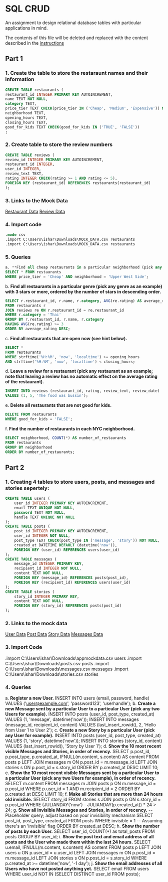 # SQL CRUD

An assignment to design relational database tables with particular applications in mind.

The contents of this file will be deleted and replaced with the content described in the [instructions](./instructions.md)
## Part 1
### 1. Create the table to store the restaraunt names and their information
```sql
CREATE TABLE restaurants (
restaurant_id INTEGER PRIMARY KEY AUTOINCREMENT,
name TEXT NOT NULL,
category TEXT,
price_tier TEXT CHECK(price_tier IN ('Cheap', 'Medium', 'Expensive')) NOT NULL,
neighborhood TEXT,
opening_hours TEXT,
closing_hours TEXT,
good_for_kids TEXT CHECK(good_for_kids IN ('TRUE', 'FALSE'))
;
```
### 2. Create table to store the review numbers 
```sql
CREATE TABLE reviews (
review_id INTEGER PRIMARY KEY AUTOINCREMENT,
restaurant_id INTEGER,
user_id INTEGER,
review_text TEXT,
rating INTEGER CHECK(rating >= 1 AND rating <= 5),
FOREIGN KEY (restaurant_id) REFERENCES restaurants(restaurant_id)
);
```
### 3. Links to the Mock Data
[Restaurant Data](data/restaurants.csv)
[Review Data](data/MOCK_DATAreviews.csv)
### 4. Import code
```sql
.mode csv
.import C:\Users\ishar\Downloads\MOCK_DATA.csv restaurants
.import C:\Users\ishar\Downloads\MOCK_DATA.csv restaurants
```
### 5.  Queries
```sql
a. **Find all cheap restaurants in a particular neighborhood (pick any neighborhood as an example).**
SELECT * FROM restaurants
WHERE price_tier = 'Cheap' AND neighborhood = 'Upper West Side';
```
b. **Find all restaurants in a particular genre (pick any genre as an example) with 3 stars or more, ordered by the number of stars in descending order.**
```sql
SELECT r.restaurant_id, r.name, r.category, AVG(re.rating) AS average_rating
FROM restaurants r
JOIN reviews re ON r.restaurant_id = re.restaurant_id
WHERE r.category = 'Thai'
GROUP BY r.restaurant_id, r.name, r.category
HAVING AVG(re.rating) >= 3
ORDER BY average_rating DESC;
```
c. **Find all restaurants that are open now (see hint below).**
```sql
SELECT *
FROM restaurants
WHERE strftime('%H:%M', 'now', 'localtime') >= opening_hours
AND strftime('%H:%M', 'now', 'localtime') < closing_hours;
```
d. **Leave a review for a restaurant (pick any restaurant as an example; note that leaving a review has no automatic effect on the average rating of the restaurant).**
```sql
INSERT INTO reviews (restaurant_id, rating, review_text, review_date)
VALUES (1, 5, 'The food was bussin');
```
e. **Delete all restaurants that are not good for kids.**
```sql
DELETE FROM restaurants
WHERE good_for_kids = 'FALSE';
```
f. **Find the number of restaurants in each NYC neighborhood.**
```sql
SELECT neighborhood, COUNT(*) AS number_of_restaurants
FROM restaurants
GROUP BY neighborhood
ORDER BY number_of_restaurants;
```

## Part 2
### 1. Creating 4 tables to store users, posts, and messages and stories sepertely:
```sql
CREATE TABLE users (
    user_id INTEGER PRIMARY KEY AUTOINCREMENT,
    email TEXT UNIQUE NOT NULL,
    password TEXT NOT NULL,
    handle TEXT UNIQUE NOT NULL
);
CREATE TABLE posts (
    post_id INTEGER PRIMARY KEY AUTOINCREMENT,
    user_id INTEGER NOT NULL,
    post_type TEXT CHECK(post_type IN ('message', 'story')) NOT NULL,
    created_at DATETIME DEFAULT (datetime('now')),
    FOREIGN KEY (user_id) REFERENCES users(user_id)
);
CREATE TABLE messages (
    message_id INTEGER PRIMARY KEY,
    recipient_id INTEGER NOT NULL,
    content TEXT NOT NULL,
    FOREIGN KEY (message_id) REFERENCES posts(post_id),
    FOREIGN KEY (recipient_id) REFERENCES users(user_id)
);
CREATE TABLE stories (
    story_id INTEGER PRIMARY KEY,
    content TEXT NOT NULL,
    FOREIGN KEY (story_id) REFERENCES posts(post_id)
);
```
### 2. Links to the mock data
[User Data](data/appmockdata.csv)
[Post Data](data/posts.csv)
[Story Data](data/stories.csv)
[Messages Data](data/messages.csv)
### 3. Import Code
.import C:\Users\ishar\Downloads\appmockdata.csv users
.import C:\Users\ishar\Downloads\posts.csv posts
.import C:\Users\ishar\Downloads\messages.csv messages
.import C:\Users\ishar\Downloads\stories.csv stories
### 4. Queries
a. **Register a new User.**
INSERT INTO users (email, password, handle) VALUES ('user@example.com', 'password123', 'userhandle');
b. **Create a new Message sent by a particular User to a particular User (pick any two Users for example).**
INSERT INTO posts (user_id, post_type, created_at) VALUES (1, 'message', datetime('now'));
INSERT INTO messages (message_id, recipient_id, content) VALUES (last_insert_rowid(), 2, 'Hello from User 1 to User 2');
c. **Create a new Story by a particular User (pick any User for example).**
INSERT INTO posts (user_id, post_type, created_at) VALUES (1, 'story', datetime('now'));
INSERT INTO stories (story_id, content) VALUES (last_insert_rowid(), 'Story by User 1');
d. **Show the 10 most recent visible Messages and Stories, in order of recency.**
SELECT p.post_id, p.post_type, p.created_at, IFNULL(m.content, s.content) AS content
FROM posts p
LEFT JOIN messages m ON p.post_id = m.message_id
LEFT JOIN stories s ON p.post_id = s.story_id
ORDER BY p.created_at DESC
LIMIT 10;
e. **Show the 10 most recent visible Messages sent by a particular User to a particular User (pick any two Users for example), in order of recency.**
SELECT m.content
FROM messages m
JOIN posts p ON m.message_id = p.post_id
WHERE p.user_id = 1 AND m.recipient_id = 2
ORDER BY p.created_at DESC
LIMIT 10;
f. **Make all Stories that are more than 24 hours old invisible.**
SELECT story_id
FROM stories s
JOIN posts p ON s.story_id = p.post_id
WHERE (JULIANDAY('now') - JULIANDAY(p.created_at)) * 24 > 24;
g. **Show all invisible Messages and Stories, in order of recency.**
-- Placeholder query; adjust based on your invisibility mechanism
SELECT post_id, post_type, created_at
FROM posts
WHERE invisible = 1 -- Assuming there's an 'invisible' flag
ORDER BY created_at DESC;
h. **Show the number of posts by each User.**
SELECT user_id, COUNT(*) as total_posts
FROM posts
GROUP BY user_id;
i. **Show the post text and email address of all posts and the User who made them within the last 24 hours.**
SELECT u.email, IFNULL(m.content, s.content) AS content
FROM posts p
LEFT JOIN users u ON p.user_id = u.user_id
LEFT JOIN messages m ON p.post_id = m.message_id
LEFT JOIN stories s ON p.post_id = s.story_id
WHERE p.created_at >= datetime('now', '-1 day');
j. **Show the email addresses of all Users who have not posted anything yet.**
SELECT email
FROM users
WHERE user_id NOT IN (SELECT DISTINCT user_id FROM posts);




